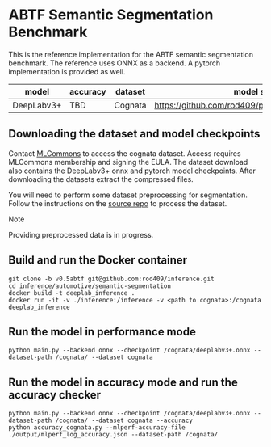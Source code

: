 # ABTF Semantic Segmentation Benchmark

This is the reference implementation for the ABTF semantic segmentation benchmark. The reference uses ONNX as a backend. A pytorch implementation is provided as well.

| model | accuracy | dataset | model source | precision |
| ---- | ---- | ---- | ---- | ---- |
| DeepLabv3+ | TBD | Cognata | https://github.com/rod409/pp/tree/main/deeplabv3plus | fp32 |

## Downloading the dataset and model checkpoints
Contact [MLCommons](https://mlcommons.org/datasets/cognata) to access the cognata dataset. Access requires MLCommons membership and signing the EULA. The dataset download also contains the DeepLabv3+ onnx and pytorch model checkpoints.
After downloading the datasets extract the compressed files.

You will need to perform some dataset preprocessing for segmentation. Follow the instructions on the [source repo](https://github.com/rod409/pp/tree/main/deeplabv3plus) to process the dataset.

> [!Note]
> Providing preprocessed data is in progress.

## Build and run the Docker container
```
git clone -b v0.5abtf git@github.com:rod409/inference.git
cd inference/automotive/semantic-segmentation
docker build -t deeplab_inference .
docker run -it -v ./inference:/inference -v <path to cognata>:/cognata deeplab_inference
```
## Run the model in performance mode
```
python main.py --backend onnx --checkpoint /cognata/deeplabv3+.onnx --dataset-path /cognata/ --dataset cognata
```
## Run the model in accuracy mode and run the accuracy checker
```
python main.py --backend onnx --checkpoint /cognata/deeplabv3+.onnx --dataset-path /cognata/ --dataset cognata --accuracy
python accuracy_cognata.py --mlperf-accuracy-file ./output/mlperf_log_accuracy.json --dataset-path /cognata/
